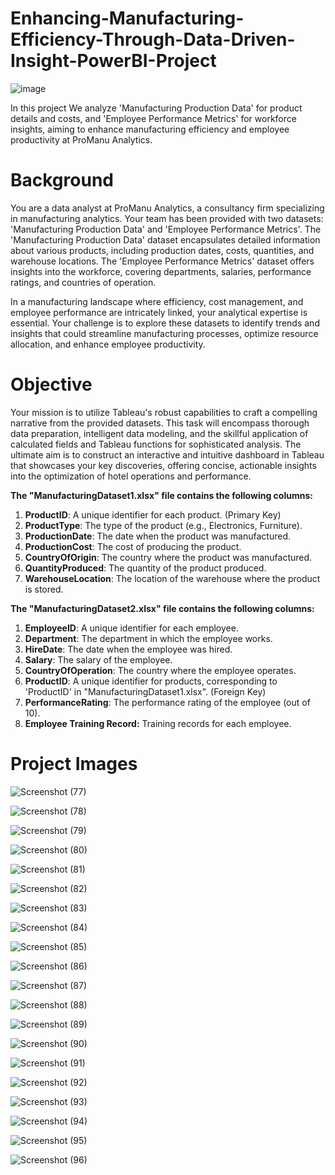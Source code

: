 # Enhancing-Manufacturing-Efficiency-Through-Data-Driven-Insight-PowerBI-Project

![image](https://github.com/Shubham999-code/Enhancing-Manufacturing-Efficiency-Through-Data-Driven-Insight-PowerBI-Project/assets/120647088/f3253a85-0cb2-4773-ae71-b5b9afe611aa)

In this project We analyze 'Manufacturing Production Data' for product details and costs, and 'Employee Performance Metrics' for workforce insights, aiming to enhance manufacturing efficiency and employee productivity at ProManu Analytics.

# Background

You are a data analyst at ProManu Analytics, a consultancy firm specializing in manufacturing analytics. Your team has been provided with two datasets: 'Manufacturing Production Data' and 'Employee Performance Metrics'. The 'Manufacturing Production Data' dataset encapsulates detailed information about various products, including production dates, costs, quantities, and warehouse locations. The 'Employee Performance Metrics' dataset offers insights into the workforce, covering departments, salaries, performance ratings, and countries of operation.

In a manufacturing landscape where efficiency, cost management, and employee performance are intricately linked, your analytical expertise is essential. Your challenge is to explore these datasets to identify trends and insights that could streamline manufacturing processes, optimize resource allocation, and enhance employee productivity.

# Objective

Your mission is to utilize Tableau's robust capabilities to craft a compelling narrative from the provided datasets. This task will encompass thorough data preparation, intelligent data modeling, and the skillful application of calculated fields and Tableau functions for sophisticated analysis. The ultimate aim is to construct an interactive and intuitive dashboard in Tableau that showcases your key discoveries, offering concise, actionable insights into the optimization of hotel operations and performance.

**The "ManufacturingDataset1.xlsx" file contains the following columns:**

1. **ProductID**: A unique identifier for each product.  (Primary Key)
2. **ProductType**: The type of the product (e.g., Electronics, Furniture).
3. **ProductionDate**: The date when the product was manufactured.
4. **ProductionCost**: The cost of producing the product.
5. **CountryOfOrigin**: The country where the product was manufactured.
6. **QuantityProduced**: The quantity of the product produced.
7. **WarehouseLocation**: The location of the warehouse where the product is stored.

**The "ManufacturingDataset2.xlsx" file contains the following columns:**

1. **EmployeeID**: A unique identifier for each employee.
2. **Department**: The department in which the employee works.
3. **HireDate**: The date when the employee was hired.
4. **Salary**: The salary of the employee.
5. **CountryOfOperation**: The country where the employee operates.
6. **ProductID**: A unique identifier for products, corresponding to 'ProductID' in "ManufacturingDataset1.xlsx".  (Foreign Key)
7. **PerformanceRating**: The performance rating of the employee (out of 10).
8. **Employee Training Record:** Training records for each employee.

# Project Images

![Screenshot (77)](https://github.com/Shubham999-code/Enhancing-Manufacturing-Efficiency-Through-Data-Driven-Insight-PowerBI-Project/assets/120647088/aaaea92b-1fdf-4a13-aaa5-8e149dd19eaa)



![Screenshot (78)](https://github.com/Shubham999-code/Enhancing-Manufacturing-Efficiency-Through-Data-Driven-Insight-PowerBI-Project/assets/120647088/8ce1eb5b-46cb-4975-94c4-ba42f8f234d0)

![Screenshot (79)](https://github.com/Shubham999-code/Enhancing-Manufacturing-Efficiency-Through-Data-Driven-Insight-PowerBI-Project/assets/120647088/824fb804-3281-4a12-b1cc-dd116ec5f08a)
                                          

![Screenshot (80)](https://github.com/Shubham999-code/Enhancing-Manufacturing-Efficiency-Through-Data-Driven-Insight-PowerBI-Project/assets/120647088/2302f816-724e-4031-bde9-c87519779b69)

![Screenshot (81)](https://github.com/Shubham999-code/Enhancing-Manufacturing-Efficiency-Through-Data-Driven-Insight-PowerBI-Project/assets/120647088/74c6963e-1206-4e9d-9ac8-74b9b90d5051)


![Screenshot (82)](https://github.com/Shubham999-code/Enhancing-Manufacturing-Efficiency-Through-Data-Driven-Insight-PowerBI-Project/assets/120647088/2c03ab77-2d5c-4556-9cbd-3ce71e08f1c5)


![Screenshot (83)](https://github.com/Shubham999-code/Enhancing-Manufacturing-Efficiency-Through-Data-Driven-Insight-PowerBI-Project/assets/120647088/fcf5f126-33e2-4f33-b29a-08c6cc9f7c76)


![Screenshot (84)](https://github.com/Shubham999-code/Enhancing-Manufacturing-Efficiency-Through-Data-Driven-Insight-PowerBI-Project/assets/120647088/0b0cb647-33c0-48fa-ac36-48b9eca6026f)



![Screenshot (85)](https://github.com/Shubham999-code/Enhancing-Manufacturing-Efficiency-Through-Data-Driven-Insight-PowerBI-Project/assets/120647088/f4dbf699-7291-488d-83b7-4e6b41d96941)



![Screenshot (86)](https://github.com/Shubham999-code/Enhancing-Manufacturing-Efficiency-Through-Data-Driven-Insight-PowerBI-Project/assets/120647088/1a90f1d5-ab76-4377-98ad-45bc775bdebf)




![Screenshot (87)](https://github.com/Shubham999-code/Enhancing-Manufacturing-Efficiency-Through-Data-Driven-Insight-PowerBI-Project/assets/120647088/022e1e88-b078-49c1-ab3e-c75071c801b5)


![Screenshot (88)](https://github.com/Shubham999-code/Enhancing-Manufacturing-Efficiency-Through-Data-Driven-Insight-PowerBI-Project/assets/120647088/713f199b-0628-4574-94c9-53aa4f55f4f6)

![Screenshot (89)](https://github.com/Shubham999-code/Enhancing-Manufacturing-Efficiency-Through-Data-Driven-Insight-PowerBI-Project/assets/120647088/2f813389-8542-4213-8489-fb2683c60afd)


![Screenshot (90)](https://github.com/Shubham999-code/Enhancing-Manufacturing-Efficiency-Through-Data-Driven-Insight-PowerBI-Project/assets/120647088/748a4dd5-1e37-4ddc-886c-6d68abe38093)


![Screenshot (91)](https://github.com/Shubham999-code/Enhancing-Manufacturing-Efficiency-Through-Data-Driven-Insight-PowerBI-Project/assets/120647088/0e40878f-5242-4273-ae3c-62c40bc64f4d)



![Screenshot (92)](https://github.com/Shubham999-code/Enhancing-Manufacturing-Efficiency-Through-Data-Driven-Insight-PowerBI-Project/assets/120647088/edba3b51-1b97-4110-bcd8-6a05c7211a92)


![Screenshot (93)](https://github.com/Shubham999-code/Enhancing-Manufacturing-Efficiency-Through-Data-Driven-Insight-PowerBI-Project/assets/120647088/30f86fc0-b921-4e37-a4c4-53664ea9d554)

![Screenshot (94)](https://github.com/Shubham999-code/Enhancing-Manufacturing-Efficiency-Through-Data-Driven-Insight-PowerBI-Project/assets/120647088/592f72c3-b7ac-41b3-8452-f6270a6644ac)


![Screenshot (95)](https://github.com/Shubham999-code/Enhancing-Manufacturing-Efficiency-Through-Data-Driven-Insight-PowerBI-Project/assets/120647088/56e5ac53-6105-48d0-abac-e497f5566b76)


![Screenshot (96)](https://github.com/Shubham999-code/Enhancing-Manufacturing-Efficiency-Through-Data-Driven-Insight-PowerBI-Project/assets/120647088/84b0cc67-45a6-4b9a-8a2c-0406c727ebe5)

